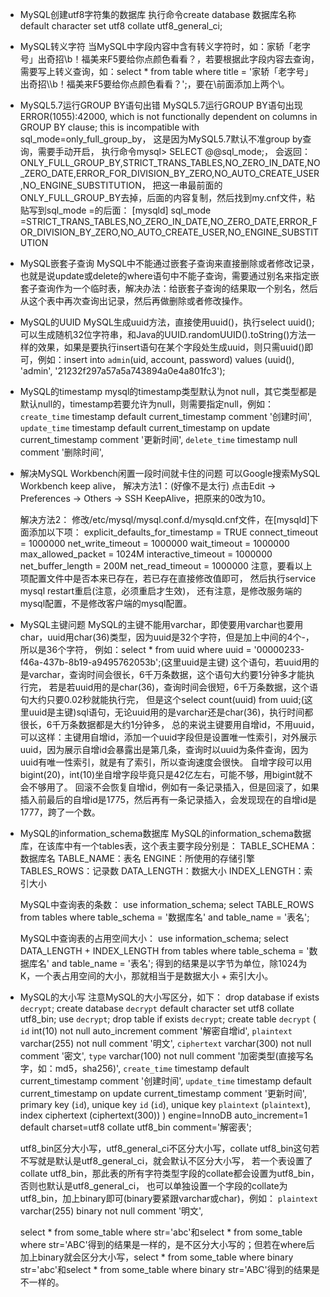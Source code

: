 - MySQL创建utf8字符集的数据库
  执行命令create database 数据库名称 default character set utf8 collate utf8_general_ci;


- MySQL转义字符
  当MySQL中字段内容中含有转义字符时，如：家轿「老字号」出奇招\\b！福美来F5要给你点颜色看看？，若要根据此字段内容去查询，需要写上转义查询，如：select * from table where title = '家轿「老字号」出奇招\\\\b！福美来F5要给你点颜色看看？';，要在\\前面添加上两个\\。


- MySQL5.7运行GROUP BY语句出错
  MySQL5.7运行GROUP BY语句出现ERROR(1055):42000, which is not functionally dependent on columns in GROUP BY clause; this is incompatible with sql_mode=only_full_group_by，
  这是因为MySQL5.7默认不准group by查询，需要手动开启，
  执行命令mysql> SELECT @@sql_mode;，
  会返回：ONLY_FULL_GROUP_BY,STRICT_TRANS_TABLES,NO_ZERO_IN_DATE,NO_ZERO_DATE,ERROR_FOR_DIVISION_BY_ZERO,NO_AUTO_CREATE_USER,NO_ENGINE_SUBSTITUTION，
  把这一串最前面的ONLY_FULL_GROUP_BY去掉，后面的内容复制，然后找到my.cnf文件，粘贴写到sql_mode =的后面：
  [mysqld] sql_mode 
  =STRICT_TRANS_TABLES,NO_ZERO_IN_DATE,NO_ZERO_DATE,ERROR_FOR_DIVISION_BY_ZERO,NO_AUTO_CREATE_USER,NO_ENGINE_SUBSTITUTION


- MySQL嵌套子查询
  MySQL中不能通过嵌套子查询来直接删除或者修改记录，也就是说update或delete的where语句中不能子查询，需要通过别名来指定嵌套子查询作为一个临时表，解决办法：给嵌套子查询的结果取一个别名，然后从这个表中再次查询出记录，然后再做删除或者修改操作。


- MySQL的UUID
  MySQL生成uuid方法，直接使用uuid()，执行select uuid();可以生成随机32位字符串，和Java的UUID.randomUUID().toString()方法一样的效果，如果是要执行insert语句在某个字段处生成uuid，则只需uuid()即可，例如：insert into `admin`(uid, account, password) values (uuid(), 'admin', '21232f297a57a5a743894a0e4a801fc3');


- MySQL的timestamp
  mysql的timestamp类型默认为not null，其它类型都是默认null的，timestamp若要允许为null，则需要指定null，例如：
  `create_time` timestamp default current_timestamp comment '创建时间',
  `update_time` timestamp default current_timestamp on update current_timestamp comment '更新时间',
  `delete_time` timestamp null comment '删除时间',


- 解决MySQL Workbench闲置一段时间就卡住的问题
  可以Google搜索MySQL Workbench keep alive，
  解决方法1：(好像不是太行)
  点击Edit -> Preferences -> Others -> SSH KeepAlive，把原来的0改为10。

  解决方法2：
  修改/etc/mysql/mysql.conf.d/mysqld.cnf文件，在[mysqld]下面添加以下项：
  explicit_defaults_for_timestamp = TRUE
  connect_timeout = 1000000
  net_write_timeout = 1000000
  wait_timeout = 1000000
  max_allowed_packet = 1024M
  interactive_timeout = 1000000
  net_buffer_length = 200M
  net_read_timeout = 1000000
  注意，要看以上项配置文件中是否本来已存在，若已存在直接修改值即可，
  然后执行service mysql restart重启(注意，必须重启才生效)，
  还有注意，是修改服务端的mysql配置，不是修改客户端的mysql配置。


- MySQL主键问题
  MySQL的主键不能用varchar，即使要用varchar也要用char，uuid用char(36)类型，因为uuid是32个字符，但是加上中间的4个-，所以是36个字符，
  例如：select * from uuid where uuid = '00000233-f46a-437b-8b19-a9495762053b';(这里uuid是主键)
  这个语句，若uuid用的是varchar，查询时间会很长，6千万条数据，这个语句大约要1分钟多才能执行完，
  若是若uuid用的是char(36)，查询时间会很短，6千万条数据，这个语句大约只要0.02秒就能执行完，
  但是这个select count(uuid) from uuid;(这里uuid是主键)sql语句，无论uuid用的是varchar还是char(36)，执行时间都很长，6千万条数据都是大约1分钟多，
  总的来说主键要用自增id，不用uuid，可以这样：主键用自增id，添加一个uuid字段但是设置唯一性索引，对外展示uuid，因为展示自增id会暴露出是第几条，查询时以uuid为条件查询，因为uuid有唯一性索引，就是有了索引，所以查询速度会很快。
  自增字段可以用bigint(20)，int(10)坐自增字段毕竟只是42亿左右，可能不够，用bigint就不会不够用了。
  回滚不会恢复自增id，例如有一条记录插入，但是回滚了，如果插入前最后的自增id是1775，然后再有一条记录插入，会发现现在的自增id是1777，跨了一个数。


- MySQL的information_schema数据库
  MySQL的information_schema数据库，在该库中有一个tables表，这个表主要字段分别是：
  TABLE_SCHEMA：数据库名
  TABLE_NAME：表名
  ENGINE：所使用的存储引擎
  TABLES_ROWS：记录数
  DATA_LENGTH：数据大小
  INDEX_LENGTH：索引大小

  MySQL中查询表的条数：
  use information_schema;
  select TABLE_ROWS from tables where table_schema = '数据库名' and table_name = '表名';
   
  MySQL中查询表的占用空间大小：
  use information_schema;
  select DATA_LENGTH + INDEX_LENGTH from tables where table_schema = '数据库名' and table_name = '表名';
  得到的结果是以字节为单位，除1024为K，一个表占用空间的大小，那就相当于是数据大小 + 索引大小。


- MySQL的大小写
  注意MySQL的大小写区分，如下：
  drop database if exists `decrypt`;
  create database `decrypt` default character set utf8 collate utf8_bin;
  use `decrypt`;
  drop table if exists `decrypt`;
  create table `decrypt` (
    `id` int(10) not null auto_increment comment '解密自增id',
    `plaintext` varchar(255) not null comment '明文',
    `ciphertext` varchar(300) not null comment '密文',
    `type` varchar(100) not null comment '加密类型(直接写名字，如：md5，sha256)',
    `create_time` timestamp default current_timestamp comment '创建时间',
    `update_time` timestamp default current_timestamp on update current_timestamp comment '更新时间',
     primary key (`id`),
     unique key `id` (`id`),
     unique key `plaintext` (`plaintext`),
     index ciphertext (ciphertext(300)) 
  ) engine=InnoDB auto_increment=1 default charset=utf8 collate utf8_bin comment='解密表';

  utf8_bin区分大小写，utf8_general_ci不区分大小写，collate utf8_bin这句若不写就是默认是utf8_general_ci，就会默认不区分大小写，
  若一个表设置了collate utf8_bin，那此表的所有字符类型字段的collate都会设置为utf8_bin，否则也默认是utf8_general_ci，
  也可以单独设置一个字段的collate为utf8_bin，加上binary即可(binary要紧跟varchar或char)，例如：
  `plaintext` varchar(255) binary not null comment '明文',

  select * from some_table where str='abc'和select * from some_table where str='ABC'得到的结果是一样的，是不区分大小写的；但若在where后加上binary就会区分大小写，select * from some_table where binary str='abc'和select * from some_table where binary str='ABC'得到的结果是不一样的。
















